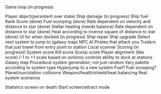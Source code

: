 Game loop (in progress)

Player object(persistent over state)
 Ship damage (in progress)
 Ship fuel
 Rank
 Score (done)
Fuel scooping (done)
 Rate dependent on velocity and distance to star (done)
Stellar heating (needs balance)
 Rate dependent on distance to star (done)
 Heat according to inverse square of distance to star (done)
UI for when docked (in progress)
 Ship repair
 Ship upgrade
 Select next system to jump to (galaxy map)
NPC AI
 Pirates that attack you
 Traders that just travel from entry point to station
Local scanner
Scoring (in progress0
 System score
 Kill score
 Scoop score
Player alignment (like score)
 (-1 to +1 scale based on actions)
 controls ability to dock at stations
Galaxy map
Procedural system generation, not just random
 Vary palette according to system type
Hyperjump to a new system
Fuel?
Fuel scooping?
Planet/sun/station collisions
Weapon/health/shield/heat balancing
Real system scenarios 

Statistics screen on death
Start screen/attract mode

